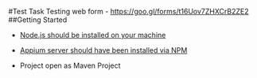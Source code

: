 #Test Task
Testing web form - https://goo.gl/forms/t16Uov7ZHXCrB2ZE2
##Getting Started

* [Node.js should be installed on your machine](https://nodejs.org/en/)

* [Appium server should have been installed via NPM](http://appium.io/docs/en/about-appium/getting-started/?lang=en#installation-via-npm)

* Project open as Maven Project
